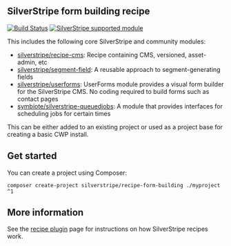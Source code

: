 ## SilverStripe form building recipe

[![Build Status](https://api.travis-ci.com/silverstripe/recipe-form-building.svg?branch=1)](https://travis-ci.com/silverstripe/recipe-form-building)
[![SilverStripe supported module](https://img.shields.io/badge/silverstripe-supported-0071C4.svg)](https://www.silverstripe.org/software/addons/silverstripe-commercially-supported-module-list/)

This includes the following core SilverStripe and community modules:

 * [silverstripe/recipe-cms](https://github.com/silverstripe/recipe-cms): Recipe containing CMS, versioned, asset-admin, etc
 * [silverstripe/segment-field](https://github.com/silverstripe/silverstripe-segment-field): A reusable approach to
   segment-generating fields
 * [silverstripe/userforms](https://github.com/silverstripe/silverstripe-userforms): UserForms module provides a visual
   form builder for the SilverStripe CMS. No coding required to build forms such as contact pages
 * [symbiote/silverstripe-queuedjobs](https://github.com/symbiote/silverstripe-queuedjobs): A module that provides
   interfaces for scheduling jobs for certain times

This can be either added to an existing project or used as a project base for creating a basic CWP install.

## Get started

You can create a project using Composer:

```
composer create-project silverstripe/recipe-form-building ./myproject ^1
```

## More information

See the [recipe plugin](https://github.com/silverstripe/recipe-plugin) page for instructions on how
SilverStripe recipes work.
